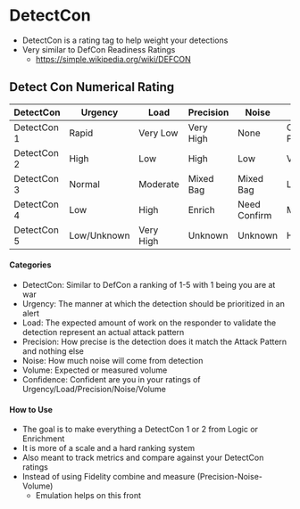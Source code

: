 # DetectCon
- DetectCon is a rating tag to help weight your detections
- Very similar to DefCon Readiness Ratings 
  - https://simple.wikipedia.org/wiki/DEFCON

## Detect Con Numerical Rating

| DetectCon   | Urgency     | Load      | Precision | Noise        | Volume           | Confidence |
|-------------|-------------|-----------|-----------|--------------|------------------|------------|
| DetectCon 1 | Rapid       | Very Low  | Very High | None         | Only Atk Pattern | Very High  |
| DetectCon 2 | High        | Low       | High      | Low          | Very Low         | High       |
| DetectCon 3 | Normal      | Moderate  | Mixed Bag | Mixed Bag    | Low              | Moderate   |  
| DetectCon 4 | Low         | High      | Enrich    | Need Confirm | Moderate         | Low        |
| DetectCon 5 | Low/Unknown | Very High | Unknown   | Unknown      | High/Excessive   | Unknown    |

#### Categories
- DetectCon:  Similar to DefCon a ranking of 1-5 with 1 being you are at war
- Urgency:  The manner at which the detection should be prioritized in an alert 
- Load:  The expected amount of work on the responder to validate the detection represent an actual attack pattern
- Precision:  How precise is the detection does it match the Attack Pattern and nothing else 
- Noise:  How much noise will come from detection
- Volume:  Expected or measured volume
- Confidence:  Confident are you in your ratings of Urgency/Load/Precision/Noise/Volume

#### How to Use
- The goal is to make everything a DetectCon 1 or 2 from Logic or Enrichment
- It is more of a scale and a hard ranking system
- Also meant to track metrics and compare against your DetectCon ratings
- Instead of using Fidelity combine and measure (Precision-Noise-Volume)
  - Emulation helps on this front 